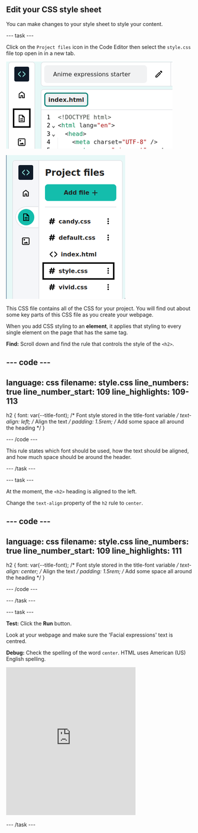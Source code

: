 ## Edit your CSS style sheet

You can make changes to your style sheet to style your content.

--- task ---

Click on the `Project files` icon in the Code Editor then select the `style.css` file top open in in a new tab.

![The Code Editor with the Project files icon highlighted](images/select-file.png)

![The Code Editor with the style.css file highlighted](images/select-style.png)

This CSS file contains all of the CSS for your project. You will find out about some key parts of this CSS file as you create your webpage.

When you add CSS styling to an **element**, it applies that styling to every single element on the page that has the same tag. 

**Find:** Scroll down and find the rule that controls the style of the `<h2>`. 

--- code ---
---
language: css
filename: style.css
line_numbers: true
line_number_start: 109
line_highlights: 109-113
---  

h2 {
  font: var(--title-font); /* Font style stored in the title-font variable */
  text-align: left; /* Align the text */
  padding: 1.5rem; /* Add some space all around the heading */
}

--- /code ---

This rule states which font should be used, how the text should be aligned, and how much space should be around the header. 

--- /task ---

--- task ---

At the moment, the `<h2>` heading is aligned to the left.

Change the `text-align` property of the `h2` rule to `center`.

--- code ---
---
language: css
filename: style.css
line_numbers: true
line_number_start: 109
line_highlights: 111
---  

h2 {
  font: var(--title-font); /* Font style stored in the title-font variable */
  text-align: center; /* Align the text */
  padding: 1.5rem; /* Add some space all around the heading */
}

--- /code ---

--- /task ---

--- task ---

**Test:** Click the **Run** button. 

Look at your webpage and make sure the 'Facial expressions' text is centred. 

**Debug:** Check the spelling of the word `center`. HTML uses American (US) English spelling. 

<iframe src="https://staging-editor.raspberrypi.org/en/embed/viewer/anime-expressions-step-6-simplified" width="350" height="400" frameborder="0" marginwidth="0" marginheight="0" allowfullscreen> </iframe>

--- /task ---

